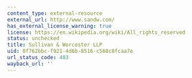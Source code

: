 ```yaml
---
content_type: external-resource
external_url: http://www.sandw.com/
has_external_license_warning: true
license: https://en.wikipedia.org/wiki/All_rights_reserved
status: unchecked
title: Sullivan & Worcester LLP
uid: 0f762bbc-f921-4d6b-8516-c568c8fcaa7e
url_status_code: 403
wayback_url: ''
---
```

